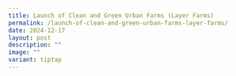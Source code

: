 ```yaml
---
title: Launch of Clean and Green Urban Farms (Layer Farms)
permalink: /launch-of-clean-and-green-urban-farms-layer-farms/
date: 2024-12-17
layout: post
description: ""
image: ""
variant: tiptap
---
```

